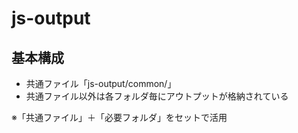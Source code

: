# js-output

## 基本構成
- 共通ファイル「js-output/common/」
- 共通ファイル以外は各フォルダ毎にアウトプットが格納されている

※「共通ファイル」＋「必要フォルダ」をセットで活用

